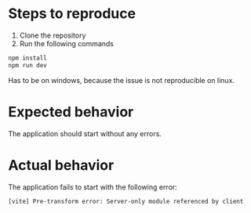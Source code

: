 # Steps to reproduce

1. Clone the repository
2. Run the following commands
```bash
npm install
npm run dev
```
Has to be on windows, because the issue is not reproducible on linux.

# Expected behavior

The application should start without any errors.

# Actual behavior

The application fails to start with the following error:
```bash 
[vite] Pre-transform error: Server-only module referenced by client
```